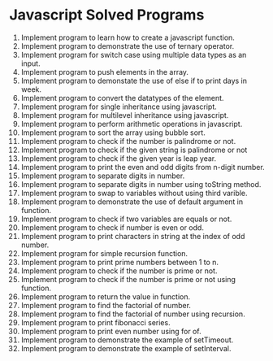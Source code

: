# Javascript Solved Programs

1. Implement program to learn how to create a javascript function.
2. Implement program to demonstrate the use of ternary operator.
3. Implement program for switch case using multiple data types as an input.
4. Implement program to push elements in the array.
5. Implement program to demonstate the use of else if to print days in week.
6. Implement program to convert the datatypes of the element.
7. Implement program for single inheritance using javascript.
8. Implement program for multilevel inheritance using javascript.
9. Implement program to perform arithmetic operations in javascript.
10. Implement program to sort the array using bubble sort.
11. Implement program to check if the number is palindrome or not.
12. Implement program to check if the given string is palindrome or not
13. Implement program to check if the given year is leap year.
14. Implement program to print the even and odd digits from n-digit number.
15. Implement program to separate digits in number.
16. Implement program to separate digits in number using toString method.
17. Implement program to swap to variables without using third varible.
18. Implement program to demonstrate the use of default argument in function.
19. Implement program to check if two variables are equals or not.
20. Implement program to check if number is even or odd.
21. Implement program to print characters in string at the index of odd number.
22. Implement program for simple recursion function.
23. Implement program to print prime numbers between 1 to n.
24. Implement program to check if the number  is prime or not.
25. Implement program to check if the number  is prime or not using function.
26. Implement program to return the value in function.
27. Implement program to find the factorial of number.
28. Implement program to find the factorial of number using recursion.
29. Implement program to print fibonacci series.
30. Implement program to print even number using for of.
31. Implement program to demonstrate the example of setTimeout.
32. Implement program to demonstrate the example of setInterval.
